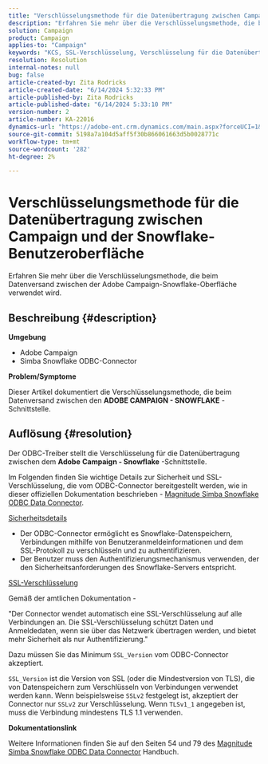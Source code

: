 ```yaml
---
title: "Verschlüsselungsmethode für die Datenübertragung zwischen Campaign und Snowflake"
description: "Erfahren Sie mehr über die Verschlüsselungsmethode, die beim Datenversand zwischen der Adobe Campaign-Snowflake-Oberfläche verwendet wird."
solution: Campaign
product: Campaign
applies-to: "Campaign"
keywords: "KCS, SSL-Verschlüsselung, Verschlüsselung für die Datenübertragung, snowflake-Benutzeroberfläche der Kampagne, ODBC-Treiber"
resolution: Resolution
internal-notes: null
bug: false
article-created-by: Zita Rodricks
article-created-date: "6/14/2024 5:32:33 PM"
article-published-by: Zita Rodricks
article-published-date: "6/14/2024 5:33:10 PM"
version-number: 2
article-number: KA-22016
dynamics-url: "https://adobe-ent.crm.dynamics.com/main.aspx?forceUCI=1&pagetype=entityrecord&etn=knowledgearticle&id=2cfc4112-742a-ef11-840a-002248084fbb"
source-git-commit: 5198a7a104d5aff5f30b866061663d5b0028771c
workflow-type: tm+mt
source-wordcount: '282'
ht-degree: 2%

---
```


# Verschlüsselungsmethode für die Datenübertragung zwischen Campaign und der Snowflake-Benutzeroberfläche


Erfahren Sie mehr über die Verschlüsselungsmethode, die beim Datenversand zwischen der Adobe Campaign-Snowflake-Oberfläche verwendet wird.

## Beschreibung {#description}


<b>Umgebung</b>

- Adobe Campaign
- Simba Snowflake ODBC-Connector


<b>Problem/Symptome</b>

Dieser Artikel dokumentiert die Verschlüsselungsmethode, die beim Datenversand zwischen den <b>ADOBE CAMPAIGN - SNOWFLAKE</b> -Schnittstelle.


## Auflösung {#resolution}


Der ODBC-Treiber stellt die Verschlüsselung für die Datenübertragung zwischen dem <b>Adobe</b> <b>Campaign - Snowflake</b> -Schnittstelle.

Im Folgenden finden Sie wichtige Details zur Sicherheit und SSL-Verschlüsselung, die vom ODBC-Connector bereitgestellt werden, wie in dieser offiziellen Dokumentation beschrieben - [Magnitude Simba Snowflake ODBC Data Connector](https://docs.posit.co/drivers/1.8.0/pdf/Simba%20Snowflake%20ODBC%20Connector%20Install%20and%20Configuration%20Guide.pdf).

<u>Sicherheitsdetails</u>

- Der ODBC-Connector ermöglicht es Snowflake-Datenspeichern, Verbindungen mithilfe von Benutzeranmeldeinformationen und dem SSL-Protokoll zu verschlüsseln und zu authentifizieren.
- Der Benutzer muss den Authentifizierungsmechanismus verwenden, der den Sicherheitsanforderungen des Snowflake-Servers entspricht.


<u>SSL-Verschlüsselung</u>

Gemäß der amtlichen Dokumentation -

&quot;Der Connector wendet automatisch eine SSL-Verschlüsselung auf alle Verbindungen an. Die SSL-Verschlüsselung schützt Daten und Anmeldedaten, wenn sie über das Netzwerk übertragen werden, und bietet mehr Sicherheit als nur Authentifizierung.&quot;

Dazu müssen Sie das Minimum `SSL_Version` vom ODBC-Connector akzeptiert.

`SSL_Version` ist die Version von SSL (oder die Mindestversion von TLS), die von Datenspeichern zum Verschlüsseln von Verbindungen verwendet werden kann. Wenn beispielsweise `SSLv2` festgelegt ist, akzeptiert der Connector nur `SSLv2` zur Verschlüsselung. Wenn `TLSv1_1` angegeben ist, muss die Verbindung mindestens TLS 1.1 verwenden.

<b>Dokumentationslink</b>

Weitere Informationen finden Sie auf den Seiten 54 und 79 des [Magnitude Simba Snowflake ODBC Data Connector](https://docs.posit.co/drivers/1.8.0/pdf/Simba%20Snowflake%20ODBC%20Connector%20Install%20and%20Configuration%20Guide.pdf) Handbuch.
